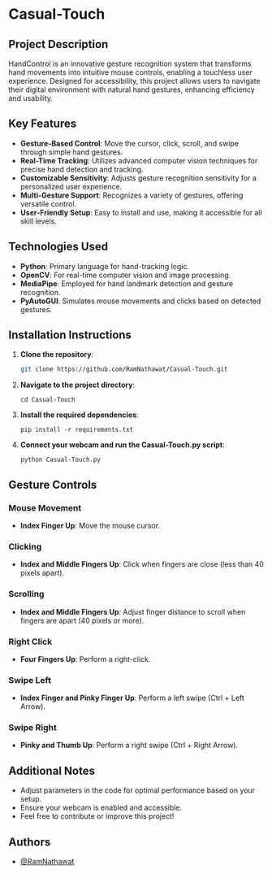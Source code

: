 # Casual-Touch

## Project Description
HandControl is an innovative gesture recognition system that transforms hand movements into intuitive mouse controls, enabling a touchless user experience. Designed for accessibility, this project allows users to navigate their digital environment with natural hand gestures, enhancing efficiency and usability.

## Key Features
- **Gesture-Based Control**: Move the cursor, click, scroll, and swipe through simple hand gestures.
- **Real-Time Tracking**: Utilizes advanced computer vision techniques for precise hand detection and tracking.
- **Customizable Sensitivity**: Adjusts gesture recognition sensitivity for a personalized user experience.
- **Multi-Gesture Support**: Recognizes a variety of gestures, offering versatile control.
- **User-Friendly Setup**: Easy to install and use, making it accessible for all skill levels.

## Technologies Used
- **Python**: Primary language for hand-tracking logic.
- **OpenCV**: For real-time computer vision and image processing.
- **MediaPipe**: Employed for hand landmark detection and gesture recognition.
- **PyAutoGUI**: Simulates mouse movements and clicks based on detected gestures.

## Installation Instructions
1. **Clone the repository**:
   ```bash
   git clone https://github.com/RamNathawat/Casual-Touch.git
2. **Navigate to the project directory**:
   ```
   cd Casual-Touch
3. **Install the required dependencies**:
   ```
   pip install -r requirements.txt
4. **Connect your webcam and run the Casual-Touch.py script**:
   ```
   python Casual-Touch.py

## Gesture Controls

### Mouse Movement
- **Index Finger Up**: Move the mouse cursor.

### Clicking
- **Index and Middle Fingers Up**: Click when fingers are close (less than 40 pixels apart).

### Scrolling
- **Index and Middle Fingers Up**: Adjust finger distance to scroll when fingers are apart (40 pixels or more).

### Right Click
- **Four Fingers Up**: Perform a right-click.
  
### Swipe Left
- **Index Finger and Pinky Finger Up**: Perform a left swipe (Ctrl + Left Arrow).

### Swipe Right
- **Pinky and Thumb Up**: Perform a right swipe (Ctrl + Right Arrow).
  
## Additional Notes
- Adjust parameters in the code for optimal performance based on your setup.
- Ensure your webcam is enabled and accessible.
- Feel free to contribute or improve this project!

## Authors

- [@RamNathawat](https://github.com/RamNathawat)

